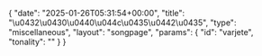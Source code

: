 {
    "date": "2025-01-26T05:31:54+00:00",
    "title": "\u0432\u0430\u0440\u044c\u0435\u0442\u0435",
    "type": "miscellaneous",
    "layout": "songpage",
    "params": {
        "id": "varjete",
        "tonality": ""
    }
}